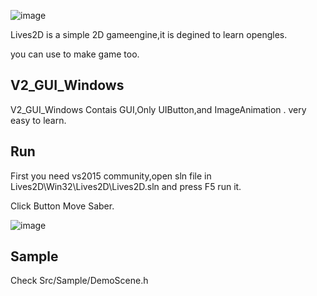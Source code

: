 ![image](https://github.com/ThisisGame/Lives2D/blob/master/Docs/Logo.png)


Lives2D is a simple 2D gameengine,it is degined to learn opengles.

you can use to make game too.


## V2_GUI_Windows

V2_GUI_Windows Contais GUI,Only UIButton,and ImageAnimation . very easy to learn.



## Run

First you need vs2015 community,open sln file in  Lives2D\Win32\Lives2D\Lives2D.sln and press F5 run it.

Click Button Move Saber.

![image](https://github.com/ThisisGame/Lives2D/blob/V2_GUI_Windows/Docs/ClickButtonMoveSaber.gif)

## Sample

Check Src/Sample/DemoScene.h

